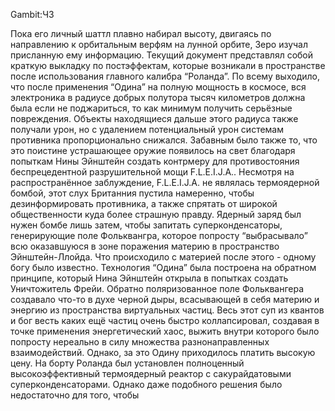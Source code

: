 Gambit:Ч3

Пока его личный шаттл плавно набирал высоту, двигаясь по направлению к орбитальным верфям на лунной орбите, Зеро изучал присланную ему информацию. Текущий документ представлял собой краткую выкладку по постэффектам, которые возникали в пространстве после использования главного калибра “Роланда”. 
  По всему выходило, что после применения “Одина” на полную мощность в космосе, вся электроника в радиусе добрых полутора тысяч километров должна была если не поджариться, то как минимум получить серьёзные повреждения. Объекты находящиеся дальше этого радиуса также получали урон, но с удалением потенциальный урон системам противника пропорционально снижался. 
  Забавным было также то, что это поистине устрашающее оружие появилось на свет благодаря попыткам Нины Эйнштейн создать контрмеру для противостояния беспрецедентной разрушительной мощи F.L.E.I.J.A.. Несмотря на распространённое заблуждение, F.L.E.I.J.A. не являлась термоядерной бомбой, этот слух Британния пустила намеренно, чтобы дезинформировать противника, а также спрятать от широкой общественности куда более страшную правду. 
  Ядерный заряд был нужен бомбе лишь затем, чтобы запитать суперконденсаторы, генерирующие поле Фольквангра, которое попросту “выбрасывало” всю оказавшуюся в зоне поражения материю в пространство Эйнштейн-Ллойда. Что происходило с материей после этого - одному богу было известно. 
  Технология “Одина” была построена на обратном принципе, который Нина Эйнштейн открыла в попытках создать Уничтожитель Фрейи. Обратно поляризованное поле Фольквангера создавало что-то в духе черной дыры, всасывающей в себя материю и энергию из пространства виртуальных частиц. Весь этот суп из квантов и бог весть каких ещё частиц очень быстро коллапсировал, создавая в точке применения энергетический хаос, выжить внутри которого было попросту нереально в силу множества разнонаправленных взаимодействий. 
  Однако, за это Одину приходилось платить высокую цену. На борту Роланда был установлен полноценный высокоэффективный термоядерный реактор с сакурайдатовыми суперконденсаторами. Однако даже подобного решения было недостаточно для того, чтобы
